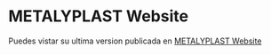 # METALYPLAST Website

Puedes vistar su ultima version publicada en [METALYPLAST Website](https://metalyplast-577ac.firebaseapp.com/)
